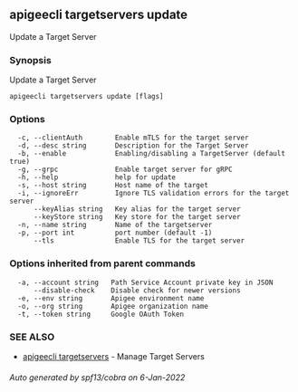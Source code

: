 ## apigeecli targetservers update

Update a Target Server

### Synopsis

Update a Target Server

```
apigeecli targetservers update [flags]
```

### Options

```
  -c, --clientAuth        Enable mTLS for the target server
  -d, --desc string       Description for the Target Server
  -b, --enable            Enabling/disabling a TargetServer (default true)
  -g, --grpc              Enable target server for gRPC
  -h, --help              help for update
  -s, --host string       Host name of the target
  -i, --ignoreErr         Ignore TLS validation errors for the target server
      --keyAlias string   Key alias for the target server
      --keyStore string   Key store for the target server
  -n, --name string       Name of the targetserver
  -p, --port int          port number (default -1)
      --tls               Enable TLS for the target server
```

### Options inherited from parent commands

```
  -a, --account string   Path Service Account private key in JSON
      --disable-check    Disable check for newer versions
  -e, --env string       Apigee environment name
  -o, --org string       Apigee organization name
  -t, --token string     Google OAuth Token
```

### SEE ALSO

* [apigeecli targetservers](apigeecli_targetservers.md)	 - Manage Target Servers

###### Auto generated by spf13/cobra on 6-Jan-2022

